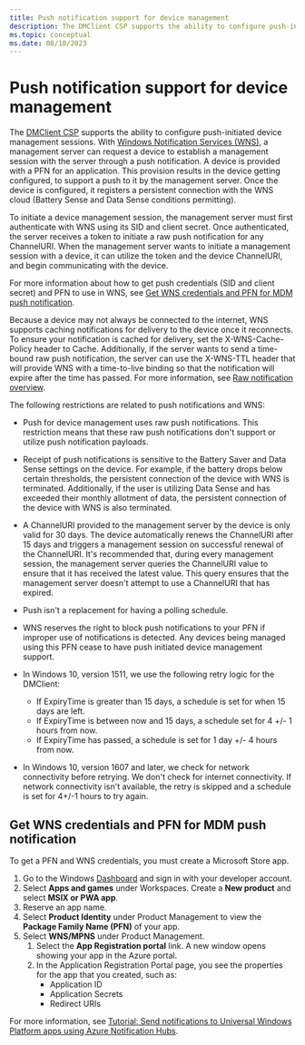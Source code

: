 ```yaml
---
title: Push notification support for device management
description: The DMClient CSP supports the ability to configure push-initiated device management sessions.
ms.topic: conceptual
ms.date: 08/10/2023
---
```


# Push notification support for device management

The [DMClient CSP](mdm/dmclient-csp.md) supports the ability to configure push-initiated device management sessions. With [Windows Notification Services (WNS)](/windows/apps/design/shell/tiles-and-notifications/windows-push-notification-services--wns--overview), a management server can request a device to establish a management session with the server through a push notification. A device is provided with a PFN for an application. This provision results in the device getting configured, to support a push to it by the management server. Once the device is configured, it registers a persistent connection with the WNS cloud (Battery Sense and Data Sense conditions permitting).

To initiate a device management session, the management server must first authenticate with WNS using its SID and client secret. Once authenticated, the server receives a token to initiate a raw push notification for any ChannelURI. When the management server wants to initiate a management session with a device, it can utilize the token and the device ChannelURI, and begin communicating with the device.

For more information about how to get push credentials (SID and client secret) and PFN to use in WNS, see [Get WNS credentials and PFN for MDM push notification](#get-wns-credentials-and-pfn-for-mdm-push-notification).

Because a device may not always be connected to the internet, WNS supports caching notifications for delivery to the device once it reconnects. To ensure your notification is cached for delivery, set the X-WNS-Cache-Policy header to Cache. Additionally, if the server wants to send a time-bound raw push notification, the server can use the X-WNS-TTL header that will provide WNS with a time-to-live binding so that the notification will expire after the time has passed. For more information, see [Raw notification overview](/windows/apps/design/shell/tiles-and-notifications/raw-notification-overview).

The following restrictions are related to push notifications and WNS:

- Push for device management uses raw push notifications. This restriction means that these raw push notifications don't support or utilize push notification payloads.
- Receipt of push notifications is sensitive to the Battery Saver and Data Sense settings on the device. For example, if the battery drops below certain thresholds, the persistent connection of the device with WNS is terminated. Additionally, if the user is utilizing Data Sense and has exceeded their monthly allotment of data, the persistent connection of the device with WNS is also terminated.
- A ChannelURI provided to the management server by the device is only valid for 30 days. The device automatically renews the ChannelURI after 15 days and triggers a management session on successful renewal of the ChannelURI. It's recommended that, during every management session, the management server queries the ChannelURI value to ensure that it has received the latest value. This query ensures that the management server doesn't attempt to use a ChannelURI that has expired.
- Push isn't a replacement for having a polling schedule.
- WNS reserves the right to block push notifications to your PFN if improper use of notifications is detected. Any devices being managed using this PFN cease to have push initiated device management support.

- In Windows 10, version 1511, we use the following retry logic for the DMClient:

  - If ExpiryTime is greater than 15 days, a schedule is set for when 15 days are left.
  - If ExpiryTime is between now and 15 days, a schedule set for 4 +/- 1 hours from now.
  - If ExpiryTime has passed, a schedule is set for 1 day +/- 4 hours from now.

- In Windows 10, version 1607 and later, we check for network connectivity before retrying. We don't check for internet connectivity. If network connectivity isn't available, the retry is skipped and a schedule is set for 4+/-1 hours to try again.

## Get WNS credentials and PFN for MDM push notification

To get a PFN and WNS credentials, you must create a Microsoft Store app.

1. Go to the Windows [Dashboard](https://dev.windows.com/en-US/dashboard) and sign in with your developer account.
1. Select **Apps and games** under Workspaces. Create a **New product** and select **MSIX or PWA app**.
1. Reserve an app name.
1. Select **Product Identity** under Product Management to view the **Package Family Name (PFN)** of your app.
1. Select **WNS/MPNS** under Product Management.
   1. Select the **App Registration portal** link. A new window opens showing your app in the Azure portal.
   1. In the Application Registration Portal page, you see the properties for the app that you created, such as:
      - Application ID
      - Application Secrets
      - Redirect URIs

For more information, see [Tutorial: Send notifications to Universal Windows Platform apps using Azure Notification Hubs](/azure/notification-hubs/notification-hubs-windows-store-dotnet-get-started-wns-push-notification).

